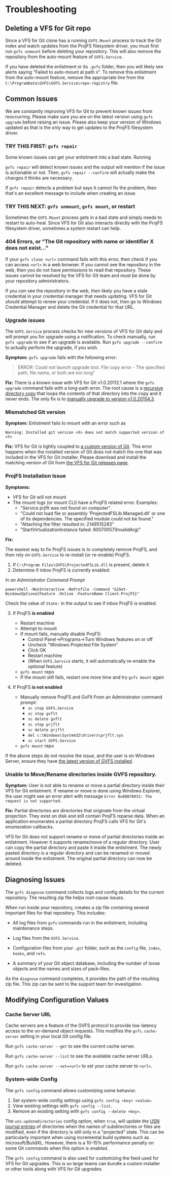 Troubleshooting
===============

Deleting a VFS for Git repo
---------------------------

Since a VFS for Git clone has a running `GVFS.Mount` process to track the
Git index and watch updates from the ProjFS filesystem driver, you must
first run `gvfs unmount` before deleting your repository. This will also
remove the repository from the auto-mount feature of `GVFS.Service`.

If you have deleted the enlistment or its `.gvfs` folder, then you will
likely see alerts saying "Failed to auto-mount at path `X`". To remove
this enlistment from the auto-mount feature, remove the appropriate line
from the `C:\ProgramData\GVFS\GVFS.Service\repo-registry` file.

Common Issues
-------------

We are constantly improving VFS for Git to prevent known issues from
reoccurring. Please make sure you are on the latest version using `gvfs upgrade`
before raising an issue. Please also keep your version of Windows updated
as that is the only way to get updates to the ProjFS filesystem driver.

### TRY THIS FIRST: `gvfs repair`

Some known issues can get your enlistment into a bad state. Running

`gvfs repair` will detect known issues and the output will mention if the
issue is actionable or not. Then, `gvfs repair --confirm` will actually
make the changes it thinks are necessary.

If `gvfs repair` detects a problem but says it cannot fix the problem,
then that's an excellent message to include when creating an issue.

### TRY THIS NEXT: `gvfs unmount`, `gvfs mount`, or restart

Sometimes the `GVFS.Mount` process gets in a bad state and simply needs to
restart to auto-heal. Since VFS for Git also interacts directly with the
ProjFS filesystem driver, sometimes a system restart can help.

### 404 Errors, or "The Git repository with name or identifier X does not exist..."

If your `gvfs clone <url>` command fails with this error, then check if you
can access `<url>` in a web browser. If you cannot see the repository in the
web, then you do not have permissions to read that repository. These issues
cannot be resolved by the VFS for Git team and must be done by your repository
administrators.

If you _can_ see the repository in the web, then likely you have a stale
credential in your credential manager that needs updating. VFS for Git
_should_ attempt to renew your credential. If it does not, then go to
Windows Credential Manager and delete the Git credential for that URL.

### Upgrade issues

The `GVFS.Service` process checks for new versions of VFS for Git daily and
will prompt you for upgrade using a notification. To check manually, run
`gvfs upgrade` to see if an upgrade is available. Run `gvfs upgrade --confirm`
to actually perform the upgrade, if you wish.

**Symptom:** `gvfs upgrade` fails with the following error:

> ERROR: Could not launch upgrade tool. File copy error - The specified path, file name, or both are too long"

**Fix:** There is a known issue with VFS for Git v1.0.20112.1 where the
`gvfs upgrade` command fails with a long-path error. The root cause is a
[recursive directory copy](https://github.com/microsoft/VFSForGit/pull/1672)
that loops the contents of that directory into the copy and it never ends.
The only fix is to [manually upgrade to version v1.0.20154.3](https://github.com/microsoft/VFSForGit/releases/tag/v1.0.20154.3).
### Mismatched Git version

**Symptom:** Enlistment fails to mount with an error such as

```
Warning: Installed git version <X> does not match supported version of <Y>
```

**Fix:** VFS for Git is tightly coupled to
[a custom version of Git](https://github.com/microsoft/git). This error
happens when the installed version of Git does not match the one that was
included in the VFS for Git installer. Please download and install the
matching version of Git from
[the VFS for Git releases page](https://github.com/microsoft/vfsforgit/releases).

### ProjFS Installation Issue

**Symptoms:**

- VFS for Git will not mount
- The mount logs (or mount CLI) have a ProjFS related error.
Examples:
   - "Service prjflt was not found on computer".
    - "Could not load file or assembly 'ProjectedFSLib.Managed.dll' or one
      of its dependencies. The specified module could not be found."
    - "Attaching the filter resulted in: 2149515283"
    - "StartVirtualizationInstance failed: 80070057(InvalidArg)"

**Fix:**

The easiest way to fix ProjFS issues is to completely remove ProjFS, and 
then rely on `GVFS.Service` to re-install (or re-enable) ProjFS.

1. If `C:\Program Files\GVFS\ProjectedFSLib.dll` is present, delete it
2. Determine if inbox ProjFS is currently enabled:

*In an Administrator Command Prompt*

```powershell -NonInteractive -NoProfile -Command "&{Get-WindowsOptionalFeature -Online -FeatureName Client-ProjFS}"```

Check the value of `State:` in the output to see if inbox ProjFS is enabled.

3. If ProjFS **is enabled**
   - Restart machine
   - Attempt to mount
   - If mount fails, manually disable ProjFS:
       - Control Panel->Programs->Turn Windows features on or off
       - Uncheck "Windows Projected File System"
      - Click OK
      - Restart machine
      - (When `GVFS.Service` starts, it will automatically re-enable the optional feature)
    - `gvfs mount` repo
    - If the mount still fails, restart one more time and try `gvfs mount` again

4. If ProjFS **is not enabled**
    - Manually remove ProjFS and GvFlt
    From an Administrator command prompt:
        - `sc stop GVFS.Service`
       -  `sc stop gvflt`
       -  `sc delete gvflt`
       - `sc stop prjflt`
      - `sc delete prjflt`
      - `del c:\Windows\System32\drivers\prjflt.sys`
      - `sc start GVFS.Service`
    - `gvfs mount` repo

If the above steps do not resolve the issue, and the user is on Windows
Server, ensure they have
[the latest version of GVFS installed](https://github.com/microsoft/vfsforgit/releases).

### Unable to Move/Rename directories inside GVFS repository.

**Symptom:**
User is not able to rename or move a partial directory inside their
VFS for Git enlistment. If rename or move is done using Windows Explorer,
the user might see an error alert with message ```Error 0x80070032: The request is not supported.```

**Fix:**
Partial directories are directories that originate from the virtual projection.
They exist on disk and still contain ProjFS reparse data. When an application
enumerates a partial directory ProjFS calls VFS for Git's enumeration callbacks.

VFS for Git does not support rename or move of partial directories inside an
enlistment. However it supports rename/move of a regular directory. User can
copy the partial directory and paste it inside the enlistment. The newly pasted
directory is a regular directory and can be renamed or moved around inside the
enlistment. The original partial directory can now be deleted.

Diagnosing Issues
-----------------

The `gvfs diagnose` command collects logs and config details for the current
repository. The resulting zip file helps root-cause issues.

When run inside your repository, creates a zip file containing several important
files for that repository. This includes:

* All log files from `gvfs` commands run in the enlistment, including
  maintenance steps.

* Log files from the `GVFS.Service`.

* Configuration files from your `.git` folder, such as the `config` file,
  `index`, `hooks`, and `refs`.

* A summary of your Git object database, including the number of loose objects
  and the names and sizes of pack-files.

As the `diagnose` command completes, it provides the path of the resulting
zip file. This zip can be sent to the support team for investigation.

Modifying Configuration Values
------------------------------

### Cache Server URL

Cache servers are a feature of the GVFS protocol to provide low-latency
access to the on-demand object requests. This modifies the `gvfs.cache-server`
setting in your local Git config file.

Run `gvfs cache-server --get` to see the current cache server.

Run `gvfs cache-server --list` to see the available cache server URLs.

Run `gvfs cache-server --set=<url>` to set your cache server to `<url>`.

### System-wide Config

The `gvfs config` command allows customizing some behavior.

1. Set system-wide config settings using `gvfs config <key> <value>`.
2. View existing settings with `gvfs config --list`.
3. Remove an existing setting with `gvfs config --delete <key>`.

The `usn.updateDirectories` config option, when `true`, will update the
[USN journal entries](https://docs.microsoft.com/en-us/windows-server/administration/windows-commands/fsutil-usn)
of directories when the names of subdirectories or files are modified,
even if the directory is still only in a "projected" state. This can be
particularly important when using incremental build systems such as
microsoft/BuildXL. However, there is a 10-15% performance penalty on some
Git commands when this option is enabled.

The `gvfs config` command is also used for customizing the feed used for
VFS for Git upgrades. This is so large teams can bundle a custom installer
or other tools along with VFS for Git upgrades.
